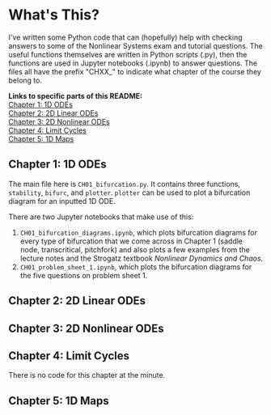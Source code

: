 # What's This?

I've written some Python code that can (hopefully) help with checking answers to some of the Nonlinear Systems exam and tutorial questions. The useful functions themselves are written in Python scripts (.py), then the functions are used in Jupyter notebooks (.ipynb) to answer questions. The files all have the prefix "CHXX_" to indicate what chapter of the course they belong to.

**Links to specific parts of this README:**</br>
[Chapter 1: 1D ODEs](#chapter-1-1d-odes) </br>
[Chapter 2: 2D Linear ODEs](#chapter-2-2d-linear-odes) </br>
[Chapter 3: 2D Nonlinear ODEs](#chapter-3-2d-nonlinear-odes) </br>
[Chapter 4: Limit Cycles](#chapter-4-limit-cycles) </br>
[Chapter 5: 1D Maps](#chapter-5-1d-maps)

## Chapter 1: 1D ODEs

The main file here is `CH01_bifurcation.py`. It contains three functions, `stability`, `bifurc`, and `plotter`. `plotter` can be used to plot a bifurcation diagram for an inputted 1D ODE.

There are two Jupyter notebooks that make use of this: 

1. `CH01_bifurcation_diagrams.ipynb`, which plots bifurcation diagrams for every type of bifurcation that we come across in Chapter 1 (saddle node, transcritical, pitchfork) and also plots a few examples from the lecture notes and the Strogatz textbook _Nonlinear Dynamics and Chaos_.
2. `CH01_problem_sheet_1.ipynb`, which plots the bifurcation diagrams for the five questions on problem sheet 1.

## Chapter 2: 2D Linear ODEs

## Chapter 3: 2D Nonlinear ODEs

## Chapter 4: Limit Cycles

There is no code for this chapter at the minute.

## Chapter 5: 1D Maps
